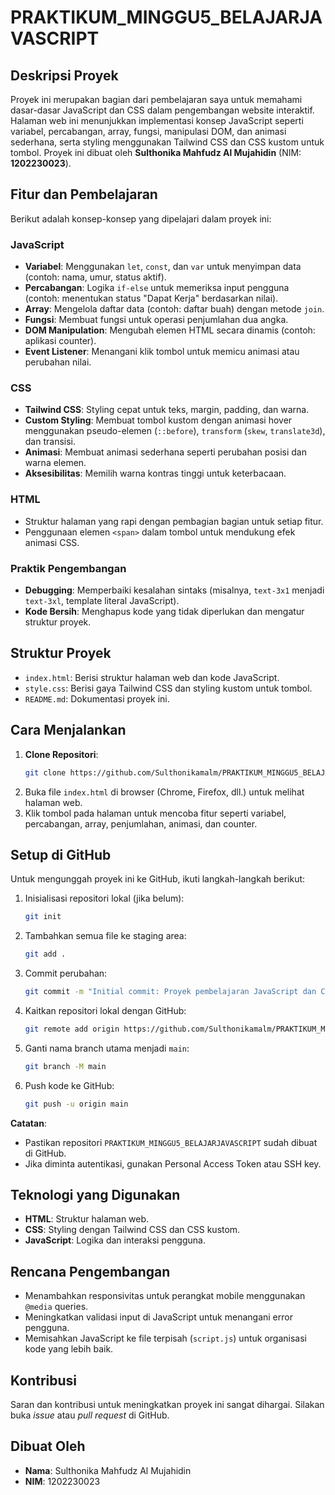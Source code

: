 # PRAKTIKUM_MINGGU5_BELAJARJAVASCRIPT

## Deskripsi Proyek

Proyek ini merupakan bagian dari pembelajaran saya untuk memahami dasar-dasar JavaScript dan CSS dalam pengembangan website interaktif. Halaman web ini menunjukkan implementasi konsep JavaScript seperti variabel, percabangan, array, fungsi, manipulasi DOM, dan animasi sederhana, serta styling menggunakan Tailwind CSS dan CSS kustom untuk tombol. Proyek ini dibuat oleh **Sulthonika Mahfudz Al Mujahidin** (NIM: **1202230023**).

## Fitur dan Pembelajaran

Berikut adalah konsep-konsep yang dipelajari dalam proyek ini:

### JavaScript
- **Variabel**: Menggunakan `let`, `const`, dan `var` untuk menyimpan data (contoh: nama, umur, status aktif).
- **Percabangan**: Logika `if-else` untuk memeriksa input pengguna (contoh: menentukan status "Dapat Kerja" berdasarkan nilai).
- **Array**: Mengelola daftar data (contoh: daftar buah) dengan metode `join`.
- **Fungsi**: Membuat fungsi untuk operasi penjumlahan dua angka.
- **DOM Manipulation**: Mengubah elemen HTML secara dinamis (contoh: aplikasi counter).
- **Event Listener**: Menangani klik tombol untuk memicu animasi atau perubahan nilai.

### CSS
- **Tailwind CSS**: Styling cepat untuk teks, margin, padding, dan warna.
- **Custom Styling**: Membuat tombol kustom dengan animasi hover menggunakan pseudo-elemen (`::before`), `transform` (`skew`, `translate3d`), dan transisi.
- **Animasi**: Membuat animasi sederhana seperti perubahan posisi dan warna elemen.
- **Aksesibilitas**: Memilih warna kontras tinggi untuk keterbacaan.

### HTML
- Struktur halaman yang rapi dengan pembagian bagian untuk setiap fitur.
- Penggunaan elemen `<span>` dalam tombol untuk mendukung efek animasi CSS.

### Praktik Pengembangan
- **Debugging**: Memperbaiki kesalahan sintaks (misalnya, `text-3x1` menjadi `text-3xl`, template literal JavaScript).
- **Kode Bersih**: Menghapus kode yang tidak diperlukan dan mengatur struktur proyek.

## Struktur Proyek

- `index.html`: Berisi struktur halaman web dan kode JavaScript.
- `style.css`: Berisi gaya Tailwind CSS dan styling kustom untuk tombol.
- `README.md`: Dokumentasi proyek ini.

## Cara Menjalankan

1. **Clone Repositori**:
   ```bash
   git clone https://github.com/Sulthonikamalm/PRAKTIKUM_MINGGU5_BELAJARJAVASCRIPT.git
   ```
2. Buka file `index.html` di browser (Chrome, Firefox, dll.) untuk melihat halaman web.
3. Klik tombol pada halaman untuk mencoba fitur seperti variabel, percabangan, array, penjumlahan, animasi, dan counter.

## Setup di GitHub

Untuk mengunggah proyek ini ke GitHub, ikuti langkah-langkah berikut:

1. Inisialisasi repositori lokal (jika belum):
   ```bash
   git init
   ```
2. Tambahkan semua file ke staging area:
   ```bash
   git add .
   ```
3. Commit perubahan:
   ```bash
   git commit -m "Initial commit: Proyek pembelajaran JavaScript dan CSS"
   ```
4. Kaitkan repositori lokal dengan GitHub:
   ```bash
   git remote add origin https://github.com/Sulthonikamalm/PRAKTIKUM_MINGGU5_BELAJARJAVASCRIPT.git
   ```
5. Ganti nama branch utama menjadi `main`:
   ```bash
   git branch -M main
   ```
6. Push kode ke GitHub:
   ```bash
   git push -u origin main
   ```

**Catatan**:
- Pastikan repositori `PRAKTIKUM_MINGGU5_BELAJARJAVASCRIPT` sudah dibuat di GitHub.
- Jika diminta autentikasi, gunakan Personal Access Token atau SSH key.

## Teknologi yang Digunakan

- **HTML**: Struktur halaman web.
- **CSS**: Styling dengan Tailwind CSS dan CSS kustom.
- **JavaScript**: Logika dan interaksi pengguna.

## Rencana Pengembangan

- Menambahkan responsivitas untuk perangkat mobile menggunakan `@media` queries.
- Meningkatkan validasi input di JavaScript untuk menangani error pengguna.
- Memisahkan JavaScript ke file terpisah (`script.js`) untuk organisasi kode yang lebih baik.

## Kontribusi

Saran dan kontribusi untuk meningkatkan proyek ini sangat dihargai. Silakan buka *issue* atau *pull request* di GitHub.

## Dibuat Oleh

- **Nama**: Sulthonika Mahfudz Al Mujahidin
- **NIM**: 1202230023